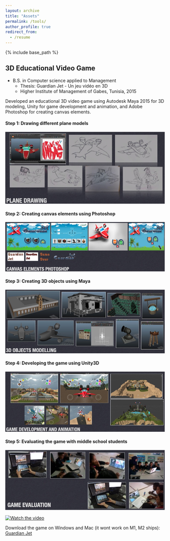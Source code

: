 ```yaml
---
layout: archive
title: "Assets"
permalink: /tools/
author_profile: true
redirect_from:
  - /resume
---
```


{% include base_path %}

## 3D Educational Video Game

* B.S. in Computer science applied to Management
  - Thesis: Guardian Jet - Un jeu vidéo en 3D
  - Higher Institute of Management of Gabes, Tunisia, 2015

Developed an educational 3D video game using Autodesk Maya 2015 for 3D modeling, Unity for game development and animation, and Adobe Photoshop for creating canvas elements.

#### Step 1: Drawing different plane models

![1step](../images/plane.png)

#### Step 2: Creating canvas elements using Photoshop

![2step](../images/canvas.png)

#### Step 3: Creating 3D objects using Maya

![3step](../images/maya.png)

#### Step 4: Developing the game using Unity3D

![4step](../images/unity.png)

#### Step 5: Evaluating the game with middle school students

![5step](../images/evaluation.png)


[![Watch the video](https://img.youtube.com/vi/VIDEO_ID/0.jpg)](https://www.youtube.com/watch?v=AfkVj9_Abb0)


Download the game on Windows and Mac (it wont work on M1, M2 ships): [Guardian Jet](https://drive.google.com/drive/folders/1CSrYVe97ZvMtAqk9XwDNyMDWM1zPjUDg?usp=share_link)



